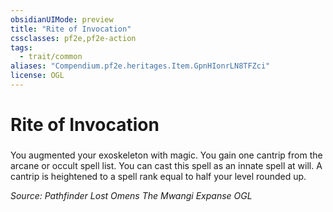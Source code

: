 ```yaml
---
obsidianUIMode: preview
title: "Rite of Invocation"
cssclasses: pf2e,pf2e-action
tags:
  - trait/common
aliases: "Compendium.pf2e.heritages.Item.GpnHIonrLN8TFZci"
license: OGL
---
```

# Rite of Invocation

### 






You augmented your exoskeleton with magic. You gain one cantrip from the arcane or occult spell list. You can cast this spell as an innate spell at will. A cantrip is heightened to a spell rank equal to half your level rounded up.

*Source: Pathfinder Lost Omens The Mwangi Expanse*
*OGL*